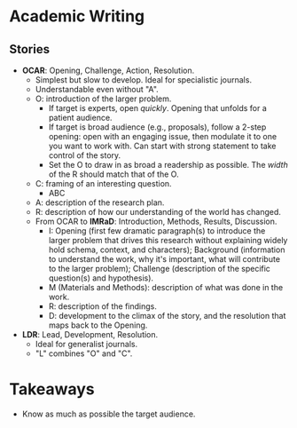 # Academic Writing

## Stories

- **OCAR**: Opening, Challenge, Action, Resolution.
  - Simplest but slow to develop. Ideal for specialistic journals.
  - Understandable even without "A".
  - O: introduction of the larger problem.
    - If target is experts, open *quickly*. Opening that unfolds for a patient audience.
    - If target is broad audience (e.g., proposals), follow a 2-step opening: open with an engaging issue, then modulate it to one you want to work with. Can start with strong statement to take control of the story.
    - Set the O to draw in as broad a readership as possible. The *width* of the R should match that of the O.
  - C: framing of an interesting question.
    - ABC
  - A: description of the research plan.
  - R: description of how our understanding of the world has changed.
  - From OCAR to **IMRaD**: Introduction, Methods, Results, Discussion.
    - I: Opening (first few dramatic paragraph(s) to introduce the larger problem that drives this research without explaining widely hold schema, context, and characters); Background (information to understand the work, why it's important, what will contribute to the larger problem); Challenge (description of the specific question(s) and hypothesis).
    - M (Materials and Methods): description of what was done in the work.
    - R: description of the findings.
    - D: development to the climax of the story, and the resolution that maps back to the Opening.
- **LDR**: Lead, Development, Resolution.
  - Ideal for generalist journals.
  - "L" combines "O" and "C".

# Takeaways

- Know as much as possible the target audience.
